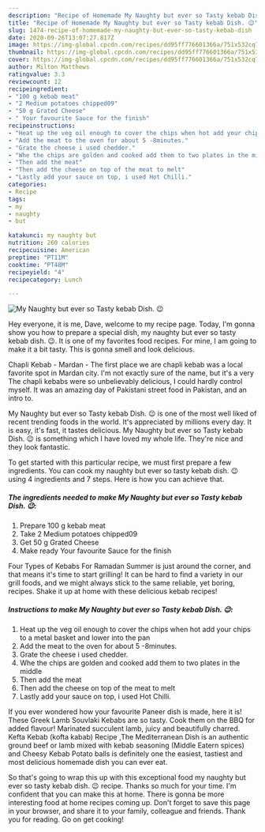 ```yaml
---
description: "Recipe of Homemade My Naughty but ever so Tasty kebab Dish. 😉"
title: "Recipe of Homemade My Naughty but ever so Tasty kebab Dish. 😉"
slug: 1474-recipe-of-homemade-my-naughty-but-ever-so-tasty-kebab-dish
date: 2020-09-26T13:07:27.817Z
image: https://img-global.cpcdn.com/recipes/dd95ff776601366a/751x532cq70/my-naughty-but-ever-so-tasty-kebab-dish-😉-recipe-main-photo.jpg
thumbnail: https://img-global.cpcdn.com/recipes/dd95ff776601366a/751x532cq70/my-naughty-but-ever-so-tasty-kebab-dish-😉-recipe-main-photo.jpg
cover: https://img-global.cpcdn.com/recipes/dd95ff776601366a/751x532cq70/my-naughty-but-ever-so-tasty-kebab-dish-😉-recipe-main-photo.jpg
author: Milton Matthews
ratingvalue: 3.3
reviewcount: 12
recipeingredient:
- "100 g kebab meat"
- "2 Medium potatoes chipped09"
- "50 g Grated Cheese"
- " Your favourite Sauce for the finish"
recipeinstructions:
- "Heat up the veg oil enough to cover the chips when hot add your chips to a metal basket and lower into the pan"
- "Add the meat to the oven for about 5 -8minutes."
- "Grate the cheese i used chedder."
- "Whe the chips are golden and cooked add them to two plates in the middle"
- "Then add the meat"
- "Then add the cheese on top of the meat to melt"
- "Lastly add your sauce on top, i used Hot Chilli."
categories:
- Recipe
tags:
- my
- naughty
- but

katakunci: my naughty but 
nutrition: 260 calories
recipecuisine: American
preptime: "PT11M"
cooktime: "PT48M"
recipeyield: "4"
recipecategory: Lunch

---
```



![My Naughty but ever so Tasty kebab Dish. 😉](https://img-global.cpcdn.com/recipes/dd95ff776601366a/751x532cq70/my-naughty-but-ever-so-tasty-kebab-dish-😉-recipe-main-photo.jpg)

Hey everyone, it is me, Dave, welcome to my recipe page. Today, I'm gonna show you how to prepare a special dish, my naughty but ever so tasty kebab dish. 😉. It is one of my favorites food recipes. For mine, I am going to make it a bit tasty. This is gonna smell and look delicious.

Chapli Kebab - Mardan - The first place we are chapli kebab was a local favorite spot in Mardan city. I&#39;m not exactly sure of the name, but it&#39;s a very The chapli kebabs were so unbelievably delicious, I could hardly control myself. It was an amazing day of Pakistani street food in Pakistan, and an intro to.

My Naughty but ever so Tasty kebab Dish. 😉 is one of the most well liked of recent trending foods in the world. It's appreciated by millions every day. It is easy, it's fast, it tastes delicious. My Naughty but ever so Tasty kebab Dish. 😉 is something which I have loved my whole life. They're nice and they look fantastic.


To get started with this particular recipe, we must first prepare a few ingredients. You can cook my naughty but ever so tasty kebab dish. 😉 using 4 ingredients and 7 steps. Here is how you can achieve that.

<!--inarticleads1-->

##### The ingredients needed to make My Naughty but ever so Tasty kebab Dish. 😉:

1. Prepare 100 g kebab meat
1. Take 2 Medium potatoes chipped09
1. Get 50 g Grated Cheese
1. Make ready  Your favourite Sauce for the finish


Four Types of Kebabs For Ramadan Summer is just around the corner, and that means it&#39;s time to start grilling! It can be hard to find a variety in our grill foods, and we might always stick to the same reliable, yet boring, recipes. Shake it up at home with these delicious kebab recipes! 

<!--inarticleads2-->

##### Instructions to make My Naughty but ever so Tasty kebab Dish. 😉:

1. Heat up the veg oil enough to cover the chips when hot add your chips to a metal basket and lower into the pan
1. Add the meat to the oven for about 5 -8minutes.
1. Grate the cheese i used chedder.
1. Whe the chips are golden and cooked add them to two plates in the middle
1. Then add the meat
1. Then add the cheese on top of the meat to melt
1. Lastly add your sauce on top, i used Hot Chilli.


If you ever wondered how your favourite Paneer dish is made, here it is! These Greek Lamb Souvlaki Kebabs are so tasty. Cook them on the BBQ for added flavour! Marinated succulent lamb, juicy and beautifully charred. Kefta Kebab (kofta kabab) Recipe ,The Mediterranean Dish is an authentic ground beef or lamb mixed with kebab seasoning (Middle Eatern spices) and Cheesy Kebab Potato balls is definitely one the easiest, tastiest and most delicious homemade dish you can ever eat. 

So that's going to wrap this up with this exceptional food my naughty but ever so tasty kebab dish. 😉 recipe. Thanks so much for your time. I'm confident that you can make this at home. There is gonna be more interesting food at home recipes coming up. Don't forget to save this page in your browser, and share it to your family, colleague and friends. Thank you for reading. Go on get cooking!
